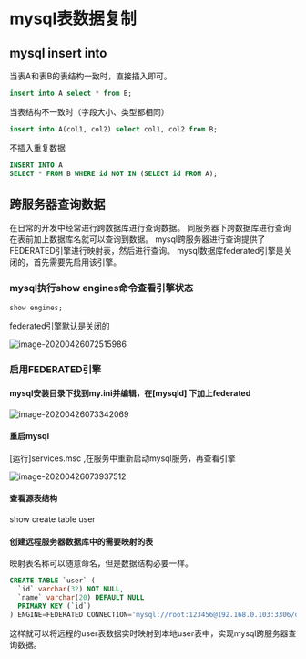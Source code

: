 # mysql表数据复制

## mysql insert into

当表A和表B的表结构一致时，直接插入即可。

```sql
insert into A select * from B;
```

当表结构不一致时（字段大小、类型都相同）

```sql
insert into A(col1, col2) select col1, col2 from B;
```

不插入重复数据

```sql
INSERT INTO A
SELECT * FROM B WHERE id NOT IN (SELECT id FROM A);
```

## 跨服务器查询数据

在日常的开发中经常进行跨数据库进行查询数据。
同服务器下跨数据库进行查询在表前加上数据库名就可以查询到数据。
mysql跨服务器进行查询提供了FEDERATED引擎进行映射表，然后进行查询。
mysql数据库federated引擎是关闭的，首先需要先启用该引擎。

### mysql执行show engines命令查看引擎状态

```sql
show engines;
```

federated引擎默认是关闭的

![image-20200426072515986](Untitled.assets/image-20200426072515986.png)

### 启用FEDERATED引擎

#### mysql安装目录下找到**my.ini**并编辑，在[mysqld] 下加上**federated**

![image-20200426073342069](Untitled.assets/image-20200426073342069.png)

#### 重启mysql

[运行]services.msc ,在服务中重新启动mysql服务，再查看引擎

![image-20200426073937512](Untitled.assets/image-20200426073937512.png)

#### 查看源表结构

show create table user

#### 创建远程服务器数据库中的需要映射的表

映射表名称可以随意命名，但是数据结构必要一样。

```sql
CREATE TABLE `user` (
  `id` varchar(32) NOT NULL,
  `name` varchar(20) DEFAULT NULL
  PRIMARY KEY (`id`)
) ENGINE=FEDERATED CONNECTION='mysql://root:123456@192.168.0.103:3306/db/user'; 
```

这样就可以将远程的user表数据实时映射到本地user表中，实现mysql跨服务器查询数据。